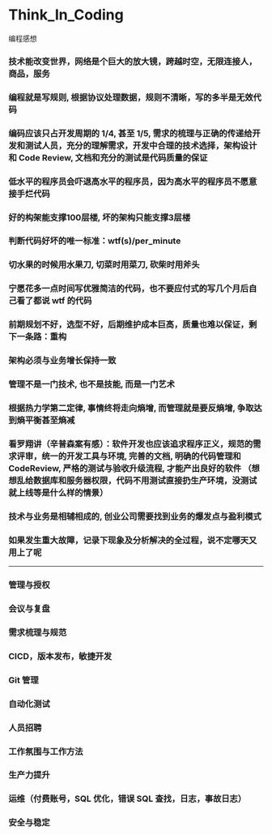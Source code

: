 # Think_In_Coding
编程感想

<h3>技术能改变世界，网络是个巨大的放大镜，跨越时空，无限连接人，商品，服务</h3>
<h3>编程就是写规则, 根据协议处理数据，规则不清晰，写的多半是无效代码</h3>
<h3>编码应该只占开发周期的 1/4, 甚至 1/5, 需求的梳理与正确的传递给开发和测试人员，充分的理解需求，开发中合理的技术选择，架构设计和 Code Review, 文档和充分的测试是代码质量的保证</h3>
<h3>低水平的程序员会吓退高水平的程序员，因为高水平的程序员不愿意接手烂代码</h3>
<h3>好的构架能支撑100层楼, 坏的架构只能支撑3层楼</h3>
<h3>判断代码好坏的唯一标准：wtf(s)/per_minute</h3>
<h3>切水果的时候用水果刀, 切菜时用菜刀, 砍柴时用斧头</h3>
<h3>宁愿花多一点时间写优雅简洁的代码，也不要应付式的写几个月后自己看了都说 wtf 的代码</h3>
<h3>前期规划不好，选型不好，后期维护成本巨高，质量也难以保证，剩下一条路：重构</h3>
<h3>架构必须与业务增长保持一致</h3>
<h3>管理不是一门技术, 也不是技能, 而是一门艺术</h3>
<h3>根据热力学第二定律, 事情终将走向熵增, 而管理就是要反熵增, 争取达到熵平衡甚至熵减</h3>
<h3>看罗翔讲（辛普森案有感）：软件开发也应该追求程序正义，规范的需求评审，统一的开发工具与环境, 完善的文档, 明确的代码管理和CodeReview, 严格的测试与验收升级流程, 才能产出良好的软件 （想想乱给数据库和服务器权限，代码不用测试直接扔生产环境，没测试就上线等是什么样的情景）</h3>
<h3>技术与业务是相辅相成的, 创业公司需要找到业务的爆发点与盈利模式</h3>
<h3>如果发生重大故障，记录下现象及分析解决的全过程，说不定哪天又用上了呢</h3>

-----

### 管理与授权

### 会议与复盘

### 需求梳理与规范

### CICD，版本发布，敏捷开发

### Git 管理

### 自动化测试

### 人员招聘

### 工作氛围与工作方法

### 生产力提升

### 运维（付费账号，SQL 优化，错误 SQL 查找，日志，事故日志）

### 安全与稳定
